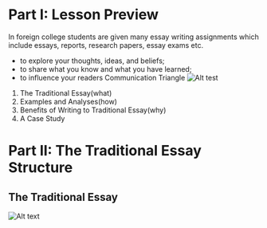 # Part I: Lesson Preview
In foreign college students are given many essay writing assignments which include essays, reports, research papers, essay exams etc.
* to explore your thoughts, ideas, and beliefs;
* to share what you know and what you have learned;
* to influence your readers
Communication Triangle
![Alt test](./pic/5part1p1.jpg)

1. The Traditional Essay(what)
1. Examples and Analyses(how)
1. Benefits of Writing to Traditional Essay(why)
1. A Case Study

# Part II: The Traditional Essay Structure
## The Traditional Essay
![Alt text](./pic/5part2p1.jpg)
